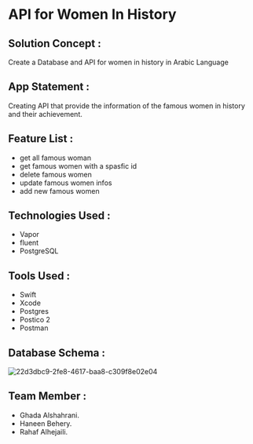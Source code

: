 # API for Women In History

## Solution Concept :

Create a Database and API for women in history in Arabic Language

## App Statement :

Creating API that provide the information of the famous women in history and their achievement.

## Feature List :

* get all famous woman
* get famous women with a spasfic id
* delete famous women
* update famous women infos
* add new famous women

## Technologies Used :

* Vapor
* fluent
* PostgreSQL

## Tools Used :

* Swift
* Xcode
* Postgres
* Postico 2
* Postman

## Database Schema :

![22d3dbc9-2fe8-4617-baa8-c309f8e02e04](https://user-images.githubusercontent.com/116795488/228650359-adf28fff-8e7d-465c-b5d1-1c6418d48cea.JPG)




## Team Member :
* Ghada Alshahrani.
* Haneen Behery.
* Rahaf Alhejaili.



